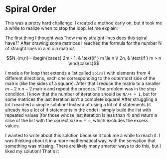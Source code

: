 # Spiral Order

This was a pretty hard challenge. I created a method early on, but it took me a while to realize when to stop the loop.
let me explain:

The first thing I thought was "how many straight lines does this spiral have?"
After drawing some matrices I reached the formula for the number N of straight lines in a $m$ x $n$ matrix:\

```math
N_{m,n}=
\begin{cases}
  2m - 1, & \text{if } m \le n \\
  2n,     & \text{if } m > n
\end{cases}
```

I made a for loop that extends a list called `spiral` with elements from 4 different directions, each one corresponding to the outermost side of the matrix (like the sides of a square). After that I reduce the matrix to a smaller $m-2$ x $n-2$ matrix and repeat the process. The problem was in the stop condition. I know that the number of iterations should be `N//4 + 1`, but for some matrices the last iteration isn't a complete square! After struggling a lot I reached a simple solution! Instead of using a lot of if statements (it already has a lot of if statements in the code) I simply build the list with repeated values (for those whose last iteration is less than 4) and return a slice of the list with the correct size `m * n`, which excludes the excess values.

I wanted to write about this solution because it took me a while to reach it. I was thinking about it in a more mathematical way, with the sensation that something was missing. There are likely many smarter ways to do this, but I liked my solution! That's it